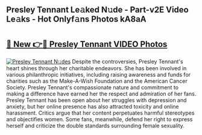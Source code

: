 ## Presley Tennant Le𝚊ked N𝚞de - Part-v2E Video Le𝚊ks - Hot Onlyf𝚊ns Photos kA8aA

# <h2><a href="http://ab23324.deff.icu/?id=Presley+Tennant">🔗 New 👉🔴 Presley Tennant VIDEO Photos</a></h2>

[![Presley Tennant N𝚞des](https://i.imgur.com/rIISA9y.gif)](http://ab23324.deff.icu/?id=Presley+Tennant)
Despite the controversies, Presley Tennant's heart shines through her charitable endeavors. She has been involved in various philanthropic initiatives, including raising awareness and funds for charities such as the Make-A-Wish Foundation and the American Cancer Society. Presley Tennant's compassionate nature and commitment to making a difference have earned her the respect and admiration of her fans. Presley Tennant has been open about her struggles with depression and anxiety, but her online presence has also attracted toxicity and online harassment. Critics argue that her content perpetuates harmful stereotypes and objectifies women. Some fans, meanwhile, defend her right to express herself and criticize the double standards surrounding female sexuality.
